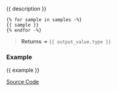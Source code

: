 {{ description }}
```
{% for sample in samples -%}
{{ sample }}
{% endfor -%}
```
> **Returns** ➜ `{{ output_value.type }}`

### Example

{{ example }}

<a href="{{ repo }}/blob/main/{{ filename }}" target="_blank">Source Code</a>